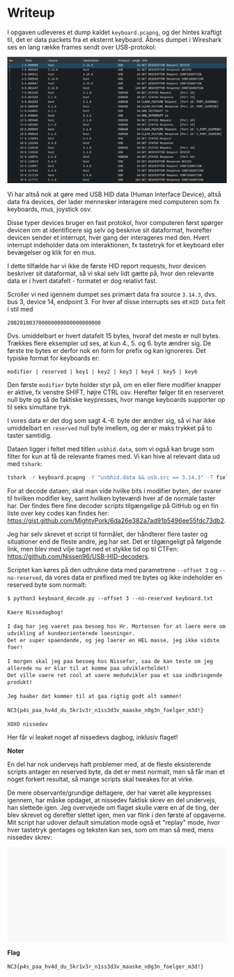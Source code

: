 # Writeup

I opgaven udleveres et dump kaldet `keyboard.pcapng`, og der hintes kraftigt til, det er data packets fra et eksternt keyboard.
Åbnes dumpet i Wireshark ses en lang række frames sendt over USB-protokol:

![Wireshark initial overview](img/wireshark.png)

Vi har altså nok at gøre med USB HID data (Human Interface Device), altså data fra devices, der lader mennesker interagere med computeren som fx keyboards, mus, joystick osv.

Disse typer devices bruger en fast protokol, hvor computeren først spørger devicen om at identificere sig selv og beskrive sit dataformat, hvorefter devicen sender et interrupt, hver gang der interageres med den. Hvert interrupt indeholder data om interaktionen, fx tastetryk for et keyboard eller bevægelser og klik for en mus.

I dette tilfælde har vi ikke de første HID report requests, hvor devicen beskriver sit dataformat,
så vi skal selv lidt gætte på, hvor den relevante data er i hvert datafelt - formatet er dog relativt fast.

Scroller vi ned igennem dumpet ses primært data fra source `3.14.3`, dvs. bus 3, device 14, endpoint 3.
For hver af disse interrupts ses et `HID Data` felt i stil med

```
200201003700000000000000000000
```

Dvs. umiddelbart er hvert datafelt 15 bytes, hvoraf det meste er null bytes.
Trækkes flere eksempler ud ses, at kun 4., 5. og 6. byte ændrer sig.
De første tre bytes er derfor nok en form for prefix og kan ignoreres.
Det typiske format for keyboards er:
```
modifier | reserved | key1 | key2 | key3 | key4 | key5 | key6
```
Den første `modifier` byte holder styr på, om en eller flere modifier knapper er aktive, fx venstre SHIFT, højre CTRL osv.
Herefter følger tit en reserveret null byte og så de faktiske keypresses, hvor mange keyboards supporter op til seks simultane tryk.

I vores data er det dog som sagt 4.-6. byte der ændrer sig, så vi har ikke umiddelbart en `reserved` null byte imellem, og der er maks trykket på to taster samtidig.

Dataen ligger i feltet med titlen `usbhid.data`, som vi også kan bruge som filter for kun at få de relevante frames med.
Vi kan hive al relevant data ud med `tshark`:

```bash
tshark -r keyboard.pcapng -Y "usbhid.data && usb.src == 3.14.3" -T fields -e usbhid.data > keyboard.txt
```

For at decode dataen, skal man vide hvilke bits i modifier byten, der svarer til hvilken modifier key, samt hvilken byteværdi hver af de normale taster har. Der findes flere fine decoder scripts tilgængelige på GitHub og en fin liste over key codes kan findes her: https://gist.github.com/MightyPork/6da26e382a7ad91b5496ee55fdc73db2.

Jeg har selv skrevet et script til formålet, der håndterer flere taster og situationer end de fleste andre, jeg har set. Det er tilgængeligt på følgende link, men blev med vilje taget ned et stykke tid op til CTFen: https://github.com/Nissen96/USB-HID-decoders.

Scriptet kan køres på den udtrukne data med parametrene `--offset 3` og `--no-reserved`, da vores data er prefixed med tre bytes og ikke indeholder en reserved byte som normalt:

```
$ python3 keyboard_decode.py --offset 3 --no-reserved keyboard.txt

Kaere Nissedagbog!

I dag har jeg vaeret paa besoeg hos Hr. Mortensen for at laere mere om udvikling af kundeorienterede loesninger.
Det er super spaendende, og jeg laerer en HEL masse, jeg ikke vidste foer!

I morgen skal jeg paa besoeg hos Nissefar, saa de kan teste om jeg allerede nu er klar til at komme paa udviklerholdet!
Det ville vaere ret cool at vaere medudvikler paa et saa indbringende produkt!

Jeg haaber det kommer til at gaa rigtig godt alt sammen!

NC3{p4s_paa_hv4d_du_5kr1v3r_n1ss3d3v_maaske_n0g3n_foelger_m3d!}

XOXO nissedev
```

Her får vi leaket noget af nissedevs dagbog, inklusiv flaget!

**Noter**

En del har nok undervejs haft problemer med, at de fleste eksisterende scripts antager en reserved byte, da det er mest normalt, men så får man et noget forkert resultat, så mange scripts skal tweakes for at virke.

De mere observante/grundige deltagere, der har været alle keypresses igennem, har måske opdaget, at nissedev faktisk skrev en del undervejs, han slettede igen. Jeg overvejede om flaget skulle være en af de ting, der blev skrevet og derefter slettet igen, men var flink i den første af opgaverne. Mit script har udover default simulation mode også et "replay" mode, hvor hver tastetryk gentages og teksten kan ses, som om man så med, mens nissedev skrev:

![GIF of nissedev typing out his diary](img/keyboard.gif)

**Flag**

`NC3{p4s_paa_hv4d_du_5kr1v3r_n1ss3d3v_maaske_n0g3n_foelger_m3d!}`
